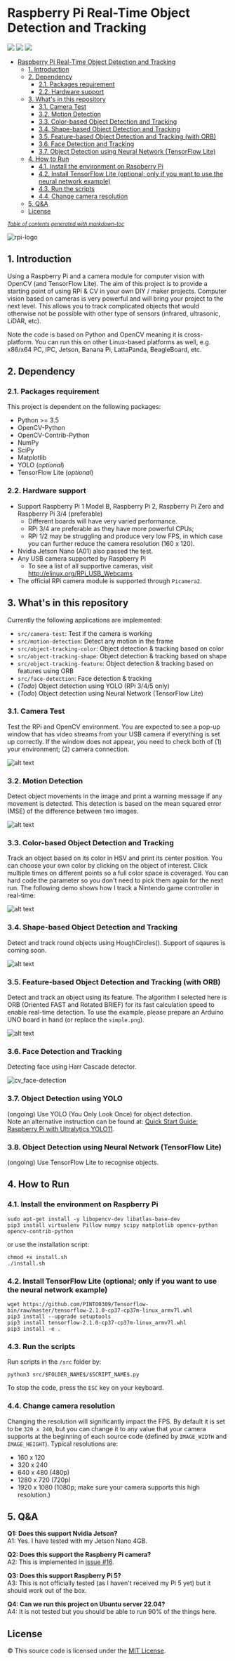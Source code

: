 # Raspberry Pi Real-Time Object Detection and Tracking

![](https://img.shields.io/github/stars/automaticdai/rpi-object-detection) ![](https://img.shields.io/github/forks/automaticdai/rpi-object-detection) ![](https://img.shields.io/github/license/automaticdai/rpi-object-detection)

- [Raspberry Pi Real-Time Object Detection and Tracking](#raspberry-pi-real-time-object-detection-and-tracking)
  * [1. Introduction](#1-introduction)
  * [2. Dependency](#2-dependency)
    + [2.1. Packages requirement](#21-packages-requirement)
    + [2.2. Hardware support](#22-hardware-support)
  * [3. What's in this repository](#3-what-s-in-this-repository)
    + [3.1. Camera Test](#31-camera-test)
    + [3.2. Motion Detection](#32-motion-detection)
    + [3.3. Color-based Object Detection and Tracking](#33-color-based-object-detection-and-tracking)
    + [3.4. Shape-based Object Detection and Tracking](#34-shape-based-object-detection-and-tracking)
    + [3.5. Feature-based Object Detection and Tracking (with ORB)](#35-feature-based-object-detection-and-tracking--with-orb-)
    + [3.6. Face Detection and Tracking](#36-face-detection-and-tracking)
    + [3.7. Object Detection using Neural Network (TensorFlow Lite)](#37-object-detection-using-neural-network--tensorflow-lite-)
  * [4. How to Run](#4-how-to-run)
    + [4.1. Install the environment on Raspberry Pi](#41-install-the-environment-on-raspberry-pi)
    + [4.2. Install TensorFlow Lite (optional; only if you want to use the neural network example)](#42-install-tensorflow-lite--optional--only-if-you-want-to-use-the-neural-network-example-)
    + [4.3. Run the scripts](#43-run-the-scripts)
    + [4.4. Change camera resolution](#44-change-camera-resolution)
  * [5. Q&A](#5-q-a)
  * [License](#license)

<small><i><a href='http://ecotrust-canada.github.io/markdown-toc/'>Table of contents generated with markdown-toc</a></i></small>


![rpi-logo](rpi-logo.png)

## 1. Introduction
Using a Raspberry Pi and a camera module for computer vision with OpenCV (and TensorFlow Lite). The aim of this project is to provide a starting point of using RPi & CV in your own DIY / maker projects. Computer vision based on cameras is very powerful and will bring your project to the next level. This allows you to track complicated objects that would otherwise not be possible with other type of sensors (infrared, ultrasonic, LiDAR, etc).

Note the code is based on Python and OpenCV meaning it is cross-platform. You can run this on other Linux-based platforms as well, e.g. x86/x64 PC, IPC, Jetson, Banana Pi, LattaPanda, BeagleBoard, etc.  


## 2. Dependency
### 2.1. Packages requirement
This project is dependent on the following packages:
- Python >= 3.5
- OpenCV-Python
- OpenCV-Contrib-Python
- NumPy
- SciPy
- Matplotlib
- YOLO (*optional*)
- TensorFlow Lite (*optional*)

### 2.2. Hardware support
- Support Raspberry Pi 1 Model B, Raspberry Pi 2, Raspberry Pi Zero and Raspberry Pi 3/4 (preferable)
  - Different boards will have very varied performance.
  - RPi 3/4 are preferable as they have more powerful CPUs;
  - RPi 1/2 may be struggling and produce very low FPS, in which case you can further reduce the camera resolution (160 x 120).
- Nvidia Jetson Nano (A01) also passed the test.
- Any USB camera supported by Raspberry Pi  
  - To see a list of all supportive cameras, visit http://elinux.org/RPi_USB_Webcams
- The official RPi camera module is supported through `Picamera2`.


## 3. What's in this repository
Currently the following applications are implemented:

- `src/camera-test`: Test if the camera is working
- `src/motion-detection`: Detect any motion in the frame
- `src/object-tracking-color`: Object detection & tracking based on color
- `src/object-tracking-shape`: Object detection & tracking based on shape
- `src/object-tracking-feature`: Object detection & tracking based on features using ORB
- `src/face-detection`: Face detection & tracking
- (*Todo*) Object detection using YOLO (RPi 3/4/5 only)
- (*Todo*) Object detection using Neural Network (TensorFlow Lite)


### 3.1. Camera Test
Test the RPi and OpenCV environment. You are expected to see a pop-up window that has video streams from your USB camera if everything is set up correctly. If the window does not appear, you need to check both of (1) your environment; (2) camera connection.

![alt text](./images/cv_camera_test.png)

### 3.2. Motion Detection
Detect object movements in the image and print a warning message if any movement is detected. This detection is based on the mean squared error (MSE) of the difference between two images.

![alt text](./images/cv_motion_detection.png)

### 3.3. Color-based Object Detection and Tracking
Track an object based on its color in HSV and print its center position. You can choose your own color by clicking on the object of interest. Click multiple times on different points so a full color space is coveraged. You can hard code the parameter so you don't need to pick them again for the next run. The following demo shows how I track a Nintendo game controller in real-time:

![alt text](./images/cv_object_tracking_color.png)

### 3.4. Shape-based Object Detection and Tracking
Detect and track round objects using HoughCircles().
Support of sqaures is coming soon.

![alt text](./images/cv_object_tracking_shape.png)

### 3.5. Feature-based Object Detection and Tracking (with ORB)
Detect and track an object using its feature. The algorithm I selected here is ORB (Oriented FAST and Rotated BRIEF) for its fast calculation speed to enable real-time detection. To use the example, please prepare an Arduino UNO board in hand (or replace the `simple.png`).

![alt text](./images/cv_orb.png)

### 3.6. Face Detection and Tracking
Detecting face using Harr Cascade detector.

![cv_face-detection](images/cv_face-detection.png)

### 3.7. Object Detection using YOLO
(ongoing) Use YOLO (You Only Look Once) for object detection.  
Note an alternative instruction can be found at: [Quick Start Guide: Raspberry Pi with Ultralytics YOLO11](https://docs.ultralytics.com/guides/raspberry-pi/).

### 3.8. Object Detection using Neural Network (TensorFlow Lite)
(ongoing) Use TensorFlow Lite to recognise objects.


## 4. How to Run
### 4.1. Install the environment on Raspberry Pi
```
sudo apt-get install -y libopencv-dev libatlas-base-dev
pip3 install virtualenv Pillow numpy scipy matplotlib opencv-python opencv-contrib-python
```

or use the installation script:

```
chmod +x install.sh
./install.sh
```

### 4.2. Install TensorFlow Lite (optional; only if you want to use the neural network example)
```
wget https://github.com/PINTO0309/Tensorflow-bin/raw/master/tensorflow-2.1.0-cp37-cp37m-linux_armv7l.whl
pip3 install --upgrade setuptools
pip3 install tensorflow-2.1.0-cp37-cp37m-linux_armv7l.whl
pip3 install -e .
```

### 4.3. Run the scripts
Run scripts in the `/src` folder by:

```
python3 src/$FOLDER_NAME$/$SCRIPT_NAME$.py
```

To stop the code, press the `ESC` key on your keyboard.

### 4.4. Change camera resolution
Changing the resolution will significantly impact the FPS. By default it is set to be `320 x 240`, but you can change it to any value that your camera supports at the beginning of each source code (defined by `IMAGE_WIDTH` and `IMAGE_HEIGHT`). Typical resolutions are:

- 160 x 120
- 320 x 240
- 640 x 480 (480p)
- 1280 x 720 (720p)
- 1920 x 1080 (1080p; make sure your camera supports this high resolution.)


## 5. Q&A
**Q1: Does this support Nvidia Jetson?**  
A1: Yes. I have tested with my Jetson Nano 4GB.

**Q2: Does this support the Raspberry Pi camera?**  
A2: This is implemented in [issue #16](https://github.com/automaticdai/rpi-object-detection/pull/16).

**Q3: Does this support Raspberry Pi 5?**  
A3: This is not officially tested (as I haven't received my Pi 5 yet) but it should work out of the box.

**Q4: Can we run this project on Ubuntu server 22.04?**  
A4: It is not tested but you should be able to run 90% of the things here.


## License
© This source code is licensed under the [MIT License](LICENSE).
